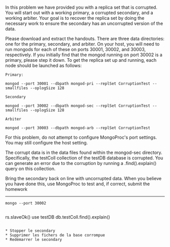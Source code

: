 In this problem we have provided you with a replica set that is corrupted. You will start out with a working primary, a corrupted secondary, and a working arbiter. Your goal is to recover the replica set by doing the necessary work to ensure the secondary has an uncorrupted version of the data.

Please download and extract the handouts. There are three data directories: one for the primary, secondary, and arbiter. On your host, you will need to run mongods for each of these on ports 30001, 30002, and 30003, respectively. If you initially find that the mongod running on port 30002 is a primary, please step it down. To get the replica set up and running, each node should be launched as follows:

    Primary:

    mongod --port 30001 --dbpath mongod-pri --replSet CorruptionTest --smallfiles --oplogSize 128

    Secondary

    mongod --port 30002 --dbpath mongod-sec --replSet CorruptionTest --smallfiles --oplogSize 128

    Arbiter

    mongod --port 30003 --dbpath mongod-arb --replSet CorruptionTest

For this problem, do not attempt to configure MongoProc's port settings. You may still configure the host setting.

The corrupt data is in the data files found within the mongod-sec directory. Specifically, the testColl collection of the testDB database is corrupted. You can generate an error due to the corruption by running a .find().explain() query on this collection.

Bring the secondary back on line with uncorrupted data. When you believe you have done this, use MongoProc to test and, if correct, submit the homework

----

```
mongo --port 30002
```
```
```
rs.slaveOk()
use testDB
db.testColl.find().explain()
```

* Stopper le secondary
* Supprimer les fichers de la base corrompue
* Redémarrer le secondary